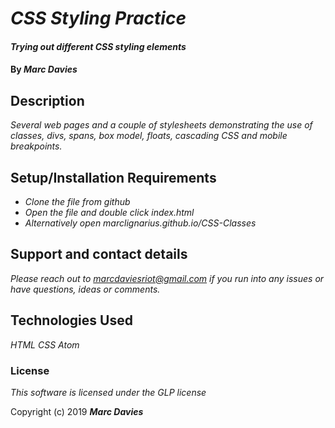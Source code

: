 # _CSS Styling Practice_

#### _Trying out different CSS styling elements_

#### By _**Marc Davies**_

## Description

_Several web pages and a couple of stylesheets demonstrating the use of classes, divs, spans, box model, floats, cascading CSS and mobile breakpoints._

## Setup/Installation Requirements

* _Clone the file from github_
* _Open the file and double click index.html_
* _Alternatively open marclignarius.github.io/CSS-Classes_

## Support and contact details

_Please reach out to marcdaviesriot@gmail.com if you run into any issues or have questions, ideas or comments._

## Technologies Used

_HTML_
_CSS_
_Atom_

### License

*This software is licensed under the GLP license*

Copyright (c) 2019 **_Marc Davies_**
